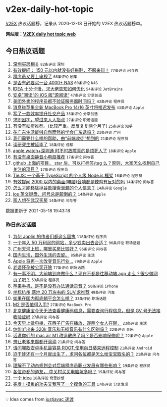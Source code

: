 # v2ex-daily-hot-topic

[V2EX](https://www.v2ex.com/) 热议话题榜，记录从 2020-12-18 日开始的 V2EX 热议话题榜单。

**网站版：[V2EX daily hot topic web](https://boojack.github.io/v2ex-daily-hot-topic-web/)**

## 今日热议话题

<!-- TODAY BEGIN -->

1. [深圳买房相关](https://www.v2ex.com/t/777673) `82条评论` `深圳`
1. [有效提问： 150 元以内就没有好拖鞋，不服来辩！](https://www.v2ex.com/t/777689) `77条评论` `问与答`
1. [程序员又要上电视了](https://www.v2ex.com/t/777581) `68条评论` `剧集`
1. [是否有必要买一台 4000+ NAS](https://www.v2ex.com/t/777677) `60条评论` `NAS`
1. [IDEA 十分卡慢，求大佬告知如何优化](https://www.v2ex.com/t/777670) `54条评论` `JetBrains`
1. [安卓”阅读“的 iOS 版”源阅读“](https://www.v2ex.com/t/777592) `47条评论` `分享创造`
1. [美团外卖的程序员都不验证服务器时间吗？](https://www.v2ex.com/t/777611) `43条评论` `程序员`
1. [消息称苹果全新 MacBook Pro 14/16 英寸将推迟发布](https://www.v2ex.com/t/777633) `43条评论` `Apple`
1. [写了一款效率提升社交产品](https://www.v2ex.com/t/777651) `35条评论` `分享创造`
1. [求职困扰，望过来人人指点](https://www.v2ex.com/t/777726) `27条评论` `职场话题`
1. [有没有祛痘推荐。(比较严重。反反复复两个月了)](https://www.v2ex.com/t/777734) `25条评论` `知乎`
1. [在广东生活能够自然而然的学会广东话吗？](https://www.v2ex.com/t/777754) `21条评论` `广州`
1. [我们需要什么样的帮助，由“前端收徒”想到的](https://www.v2ex.com/t/777722) `21条评论` `程序员`
1. [读研究生被延毕了](https://www.v2ex.com/t/777735) `18条评论` `成都`
1. [apple watch+深圳通 时不时故障真的是烦死人了](https://www.v2ex.com/t/777575) `18条评论` `Apple`
1. [有没有桌面静音小电扇推荐](https://www.v2ex.com/t/777662) `17条评论` `问与答`
1. [github 上面的项目， star 后，可以打标签/tag 么？否则，大家怎么找到自己关注的项目？](https://www.v2ex.com/t/777636) `17条评论` `程序员`
1. [TieJS: 一个基于 TypeScript 的个人级 Node.js 框架](https://www.v2ex.com/t/777644) `16条评论` `程序员`
1. [有效提问,2000 以内的桌面(电脑)音响都是辣鸡有反对的吗](https://www.v2ex.com/t/777773) `14条评论` `问与答`
1. [怎么才能移除掉谷歌搜索泄漏的个人信息？](https://www.v2ex.com/t/777769) `14条评论` `Google`
1. [ios 英文键盘，问号总是颠倒的？](https://www.v2ex.com/t/777733) `14条评论` `Apple`
1. [家人想在武汉买房](https://www.v2ex.com/t/777712) `14条评论` `问与答`

数据更新于 2021-05-18 19:43:18

<!-- TODAY END -->

### 昨日热议话题

<!-- YESTERDAY BEGIN -->

1. [为何 Joplin 的作者们都这么固执](https://www.v2ex.com/t/777378) `118条评论` `程序员`
1. [一个年入 50 万利润的网站，多少钱卖出去合适？](https://www.v2ex.com/t/777327) `96条评论` `职场话题`
1. [广州天河上班，哪里买房比较好？](https://www.v2ex.com/t/777346) `96条评论` `问与答`
1. [国内生活，国外生活的去留。](https://www.v2ex.com/t/777419) `85条评论` `生活`
1. [Apple 将再一次改变音乐行业…](https://www.v2ex.com/t/777355) `79条评论` `Apple`
1. [老婆怀孕被公司开除](https://www.v2ex.com/t/777471) `77条评论` `职场话题`
1. [有一事不明，大前端到底做什么？现在不都是往移动端 app 走么？很少做网页了吧？](https://www.v2ex.com/t/777342) `53条评论` `程序员`
1. [苹果手机，是不是没有办法通话录音？](https://www.v2ex.com/t/777370) `50条评论` `iPhone`
1. [坐标杭州,落地 20 万左右的 SUV,求推荐](https://www.v2ex.com/t/777356) `49条评论` `汽车`
1. [如果在国内彻底躺平会怎么样？](https://www.v2ex.com/t/777510) `33条评论` `职场话题`
1. [M2 是否值得入手?](https://www.v2ex.com/t/777456) `27条评论` `MacBook Pro`
1. [北京健康宝今天无法查看健康码信息，需要查询行程信息，但是 GV 号无法接收验证码](https://www.v2ex.com/t/777348) `27条评论` `问与答`
1. [今天早上做电梯，花西子广告在播放，遂两个女人在聊，](https://www.v2ex.com/t/777443) `23条评论` `生活`
1. [你能听出来 320k 音乐和无损音乐有什么区别吗？](https://www.v2ex.com/t/777466) `22条评论` `音乐`
1. [话说你们的 mac air M1 改造散热了吗？是否影响保修呢？](https://www.v2ex.com/t/777457) `22条评论` `Apple`
1. [想让老爹来魔都开滴滴](https://www.v2ex.com/t/777541) `21条评论` `问与答`
1. [请问哪款安卓手机最容易 ROOT,使用向日葵来远程控制](https://www.v2ex.com/t/777442) `21条评论` `Android`
1. [迫于娃还有一个月就出生了，求问各位都是怎么给宝宝取名的？](https://www.v2ex.com/t/777341) `21条评论` `问与答`
1. [理解不了动态规划会对后端程序员职业发展有哪些影响？](https://www.v2ex.com/t/777499) `19条评论` `程序员`
1. [各位帝都的道友， 中关村买买电脑坑多吗？](https://www.v2ex.com/t/777405) `19条评论` `问与答`
1. [一个 idea](https://www.v2ex.com/t/777452) `18条评论` `奇思妙想`
1. [突发！摸鱼的功夫又我写了一个摸鱼的工具](https://www.v2ex.com/t/777472) `17条评论` `分享发现`

<!-- YESTERDAY END -->

---

💡 Idea comes from [justjavac 迷渡](https://github.com/justjavac/)
